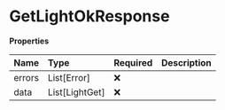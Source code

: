 # GetLightOkResponse

**Properties**

| Name   | Type           | Required | Description |
| :----- | :------------- | :------- | :---------- |
| errors | List[Error]    | ❌       |             |
| data   | List[LightGet] | ❌       |             |

<!-- This file was generated by liblab | https://liblab.com/ -->
